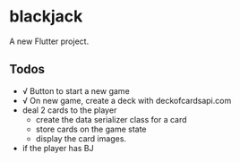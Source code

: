 # blackjack

A new Flutter project.


## Todos
- √ Button to start a new game
- √ On new game, create a deck with deckofcardsapi.com
- deal 2 cards to the player
  - create the data serializer class for a card
  - store cards on the game state
  - display the card images.
- if the player has BJ
